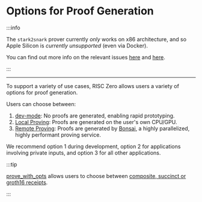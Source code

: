 # Options for Proof Generation

:::info

The `stark2snark` prover currently _only_ works on x86 architecture, and so Apple Silicon is _currently unsupported_ (even via Docker).

You can find out more info on the relevant issues [here](https://github.com/risc0/risc0/issues/1520) and [here](https://github.com/risc0/risc0/issues/1749).

:::

---

To support a variety of use cases, RISC Zero allows users a variety of options for proof generation.

Users can choose between:

1. [dev-mode]: No proofs are generated, enabling rapid prototyping.
2. [Local Proving]: Proofs are generated on the user's own CPU/GPU.
3. [Remote Proving]: Proofs are generated by [Bonsai], a highly parallelized, highly performant proving service.

We recommend option 1 during development, option 2 for applications involving private inputs, and option 3 for all other applications.

:::tip

[prove\_with\_opts][prove_with_opts] allows users to choose between [composite, succinct or groth16 receipts].

:::

[dev-mode]: ./dev-mode.md

[Local Proving]: ./local-proving.md

[Remote Proving]: ./remote-proving.md

[Bonsai]: https://bonsai.xyz

[prove_with_opts]: https://docs.rs/risc0-zkvm/1.0/risc0_zkvm/trait.Prover.html#method.prove_with_opts

[composite, succinct or groth16 receipts]: https://docs.rs/risc0-zkvm/1.0/risc0_zkvm/enum.ReceiptKind.html
